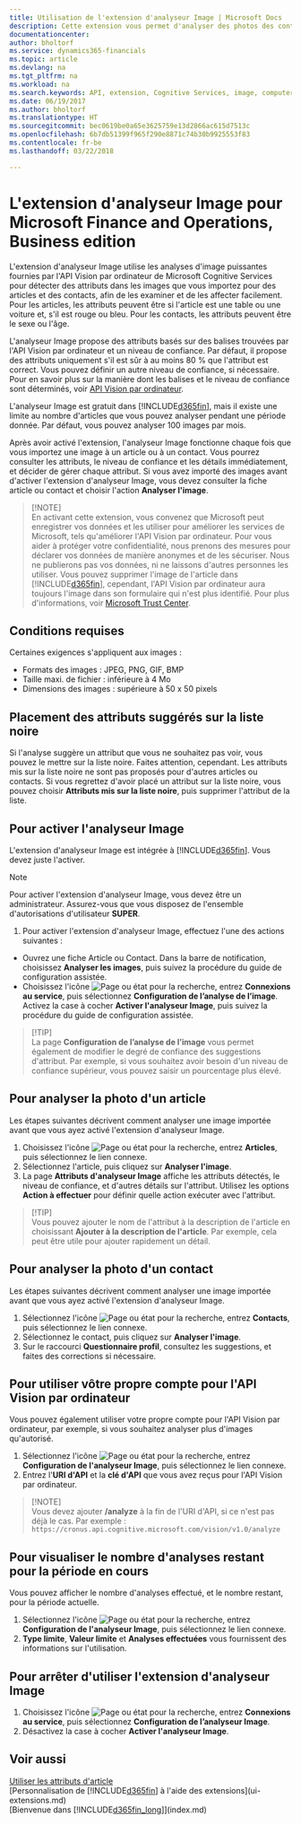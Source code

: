 ```yaml
---
title: Utilisation de l'extension d'analyseur Image | Microsoft Docs
description: Cette extension vous permet d'analyser des photos des contacts et des articles permettant de rechercher des attributs, afin de les trouver rapidement dans Finance and Operations, Business edition.
documentationcenter: 
author: bholtorf
ms.service: dynamics365-financials
ms.topic: article
ms.devlang: na
ms.tgt_pltfrm: na
ms.workload: na
ms.search.keywords: API, extension, Cognitive Services, image, computer vision, attribute, tag, recognition
ms.date: 06/19/2017
ms.author: bholtorf
ms.translationtype: HT
ms.sourcegitcommit: bec0619be0a65e3625759e13d2866ac615d7513c
ms.openlocfilehash: 6b7db51399f965f290e8871c74b30b9925553f83
ms.contentlocale: fr-be
ms.lasthandoff: 03/22/2018

---
```


# <a name="the-image-analyzer-extension-for-microsoft-finance-and-operations-business-edition"></a>L'extension d'analyseur Image pour Microsoft Finance and Operations, Business edition
L'extension d'analyseur Image utilise les analyses d'image puissantes fournies par l'API Vision par ordinateur de Microsoft Cognitive Services pour détecter des attributs dans les images que vous importez pour des articles et des contacts, afin de les examiner et de les affecter facilement. Pour les articles, les attributs peuvent être si l'article est une table ou une voiture et, s'il est rouge ou bleu. Pour les contacts, les attributs peuvent être le sexe ou l'âge.

L'analyseur Image propose des attributs basés sur des balises trouvées par l'API Vision par ordinateur et un niveau de confiance. Par défaut, il propose des attributs uniquement s'il est sûr à au moins 80 % que l'attribut est correct. Vous pouvez définir un autre niveau de confiance, si nécessaire. Pour en savoir plus sur la manière dont les balises et le niveau de confiance sont déterminés, voir [API Vision par ordinateur](https://go.microsoft.com/fwlink/?linkid=851476).  

L'analyseur Image est gratuit dans [!INCLUDE[d365fin](includes/d365fin_md.md)], mais il existe une limite au nombre d'articles que vous pouvez analyser pendant une période donnée. Par défaut, vous pouvez analyser 100 images par mois.

Après avoir activé l'extension, l'analyseur Image fonctionne chaque fois que vous importez une image à un article ou à un contact. Vous pourrez consulter les attributs, le niveau de confiance et les détails immédiatement, et décider de gérer chaque attribut. Si vous avez importé des images avant d'activer l'extension d'analyseur Image, vous devez consulter la fiche article ou contact et choisir l'action **Analyser l'image**.  

>   [!NOTE]  
>   En activant cette extension, vous convenez que Microsoft peut enregistrer vos données et les utiliser pour améliorer les services de Microsoft, tels qu'améliorer l'API Vision par ordinateur. Pour vous aider à protéger votre confidentialité, nous prenons des mesures pour déclarer vos données de manière anonymes et de les sécuriser. Nous ne publierons pas vos données, ni ne laissons d'autres personnes les utiliser. Vous pouvez supprimer l'image de l'article dans [!INCLUDE[d365fin](includes/d365fin_md.md)], cependant, l'API Vision par ordinateur aura toujours l'image dans son formulaire qui n'est plus identifié. Pour plus d'informations, voir [Microsoft Trust Center](https://go.microsoft.com/fwlink/?linkid=851463).

## <a name="requirements"></a>Conditions requises
Certaines exigences s'appliquent aux images :

* Formats des images : JPEG, PNG, GIF, BMP  
* Taille maxi. de fichier : inférieure à 4 Mo  
* Dimensions des images : supérieure à 50 x 50 pixels  

## <a name="blacklisting-suggested-attributes"></a>Placement des attributs suggérés sur la liste noire
Si l'analyse suggère un attribut que vous ne souhaitez pas voir, vous pouvez le mettre sur la liste noire. Faites attention, cependant. Les attributs mis sur la liste noire ne sont pas proposés pour d'autres articles ou contacts. Si vous regrettez d'avoir placé un attribut sur la liste noire, vous pouvez choisir **Attributs mis sur la liste noire**, puis supprimer l'attribut de la liste.

## <a name="to-enable-image-analyzer"></a>Pour activer l'analyseur Image
L'extension d'analyseur Image est intégrée à [!INCLUDE[d365fin](includes/d365fin_md.md)]. Vous devez juste l'activer.

> [!NOTE]  
> Pour activer l'extension d'analyseur Image, vous devez être un administrateur. Assurez-vous que vous disposez de l'ensemble d'autorisations d'utilisateur **SUPER**.

1. Pour activer l'extension d'analyseur Image, effectuez l'une des actions suivantes :

* Ouvrez une fiche Article ou Contact. Dans la barre de notification, choisissez **Analyser les images**, puis suivez la procédure du guide de configuration assistée.  
* Choisissez l'icône ![Page ou état pour la recherche](media/ui-search/search_small.png "Page ou état pour la recherche"), entrez **Connexions au service**, puis sélectionnez **Configuration de l’analyse de l’image**. Activez la case à cocher **Activer l'analyseur Image**, puis suivez la procédure du guide de configuration assistée.  

>   [!TIP]  
>   La page **Configuration de l’analyse de l’image** vous permet également de modifier le degré de confiance des suggestions d'attribut. Par exemple, si vous souhaitez avoir besoin d'un niveau de confiance supérieur, vous pouvez saisir un pourcentage plus élevé.

## <a name="to-analyze-an-image-of-an-item"></a>Pour analyser la photo d'un article
Les étapes suivantes décrivent comment analyser une image importée avant que vous ayez activé l'extension d'analyseur Image.  

1. Choisissez l'icône ![Page ou état pour la recherche](media/ui-search/search_small.png "Page ou état pour la recherche"), entrez **Articles**, puis sélectionnez le lien connexe.  
2. Sélectionnez l'article, puis cliquez sur **Analyser l'image**.  
3. La page **Attributs d'analyseur Image** affiche les attributs détectés, le niveau de confiance, et d'autres détails sur l'attribut. Utilisez les options **Action à effectuer** pour définir quelle action exécuter avec l'attribut.  

>   [!TIP]  
>   Vous pouvez ajouter le nom de l'attribut à la description de l'article en choisissant **Ajouter à la description de l'article**. Par exemple, cela peut être utile pour ajouter rapidement un détail.  

## <a name="to-analyze-a-picture-of-a-contact-person"></a>Pour analyser la photo d'un contact
Les étapes suivantes décrivent comment analyser une image importée avant que vous ayez activé l'extension d'analyseur Image.  

1. Sélectionnez l'icône ![Page ou état pour la recherche](media/ui-search/search_small.png "Page ou état pour la recherche"), entrez **Contacts**, puis sélectionnez le lien connexe.  
2. Sélectionnez le contact, puis cliquez sur **Analyser l'image**.  
3. Sur le raccourci **Questionnaire profil**, consultez les suggestions, et faites des corrections si nécessaire.  

## <a name="to-use-your-own-account-for-the-computer-vision-api"></a>Pour utiliser vôtre propre compte pour l'API Vision par ordinateur
Vous pouvez également utiliser votre propre compte pour l'API Vision par ordinateur, par exemple, si vous souhaitez analyser plus d'images qu'autorisé.  

1. Sélectionnez l'icône ![Page ou état pour la recherche](media/ui-search/search_small.png "Page ou état pour la recherche"), entrez **Configuration de l'analyseur Image**, puis sélectionnez le lien connexe.  
2. Entrez l'**URI d'API** et la **clé d'API** que vous avez reçus pour l'API Vision par ordinateur.  

>   [!NOTE]  
>   Vous devez ajouter **/analyze** à la fin de l'URI d'API, si ce n'est pas déjà le cas. Par exemple : ```https://cronus.api.cognitive.microsoft.com/vision/v1.0/analyze```

## <a name="to-see-how-many-analyses-you-have-left-in-the-current-period"></a>Pour visualiser le nombre d'analyses restant pour la période en cours
Vous pouvez afficher le nombre d'analyses effectué, et le nombre restant, pour la période actuelle.  

1. Sélectionnez l'icône ![Page ou état pour la recherche](media/ui-search/search_small.png "Page ou état pour la recherche"), entrez **Configuration de l'analyseur Image**, puis sélectionnez le lien connexe.  
2. **Type limite**, **Valeur limite** et **Analyses effectuées** vous fournissent des informations sur l'utilisation.  

## <a name="to-stop-using-the-image-analyzer-extension"></a>Pour arrêter d'utiliser l'extension d'analyseur Image
1. Choisissez l'icône ![Page ou état pour la recherche](media/ui-search/search_small.png "Page ou état pour la recherche"), entrez **Connexions au service**, puis sélectionnez **Configuration de l’analyseur Image**.  
2. Désactivez la case à cocher **Activer l'analyseur Image**.  

## <a name="see-also"></a>Voir aussi
[Utiliser les attributs d'article](inventory-how-work-item-attributes.md)  
[Personnalisation de [!INCLUDE[d365fin](includes/d365fin_md.md)] à l'aide des extensions](ui-extensions.md)  
[Bienvenue dans [!INCLUDE[d365fin_long](includes/d365fin_long_md.md)]](index.md)  

